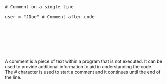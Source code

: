 <pre># Comment on a&nbsp;single line

user =&nbsp;"JDoe" # Comment after code







</pre>

A comment is a piece of text within a program that is not executed. It can be used to provide additional information to aid in understanding the code. The # character is used to start a comment and it continues until the end of the line.

